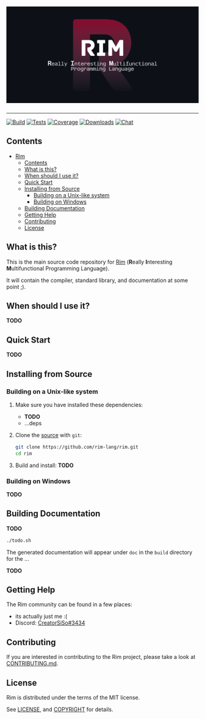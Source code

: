 # ![Rim](./assets/banner.svg)

---

[![Build][build-badge]][build]
[![Tests][tests-badge]][tests]
[![Coverage][coverage-badge]][coverage]
[![Downloads][downloads-badge]][downloads]
[![Chat][discord-badge]][discord]

## Contents

- [Rim](#)
  - [Contents](#contents)
  - [What is this?](#what-is-this)
  - [When should I use it?](#when-should-i-use-it)
  - [Quick Start](#quick-start)
  - [Installing from Source](#installing-from-source)
    - [Building on a Unix-like system](#building-on-a-unix-like-system)
    - [Building on Windows](#building-on-windows)
  - [Building Documentation](#building-documentation)
  - [Getting Help](#getting-help)
  - [Contributing](#contributing)
  - [License](#license)

## What is this?

This is the main source code repository for [Rim][rim-website] (**R**eally **I**nteresting **M**ultifunctional Programming Language).

It will contain the compiler, standard library, and documentation at some point ;).

## When should I use it?

**TODO**

## Quick Start

**TODO**

## Installing from Source

### Building on a Unix-like system

1. Make sure you have installed these dependencies:

   - **TODO**
   - ...deps

2. Clone the [source] with `git`:

   ```sh
   git clone https://github.com/rim-lang/rim.git
   cd rim
   ```

[source]: https://github.com/rim-lang/rim

3. Build and install: **TODO**

### Building on Windows

**TODO**

## Building Documentation

**TODO**

```sh
./todo.sh
```

The generated documentation will appear under `doc` in the `build` directory for
the ...

**TODO**

## Getting Help

The Rim community can be found in a few places:

- its actually just me :(
- Discord: [CreatorSiSo#3434][discord]

## Contributing

If you are interested in contributing to the Rim project, please take a look at [CONTRIBUTING.md](./CONTRIBUTING.md).

## License

Rim is distributed under the terms of the MIT license.

See [LICENSE](LICENSE), and [COPYRIGHT](COPYRIGHT) for details.

<!-- Badge Links -->

[build]: https://github.com/rim-lang/rim/actions
[build-badge]: https://img.shields.io/appveyor/build/rim-lang/rim?logo=github&logoColor=fff&style=for-the-badge
[coverage]: todo
[coverage-badge]: https://img.shields.io/codacy/coverage/todo?logo=codecov&logoColor=fff&style=for-the-badge
[tests]: todo
[tests-badge]: https://img.shields.io/appveyor/tests/rim-lang/rim/main?logo=github&logoColor=fff&style=for-the-badge
[downloads]: todo
[downloads-badge]: https://img.shields.io/github/downloads/rim-lang/rim/total?logo=github&logoColor=fff&style=for-the-badge
[discord]: https://discord.com/users/628224045191528459
[discord-badge]: https://img.shields.io/discord/689918873947996171?label=discord&logo=discord&logoColor=fff&style=for-the-badge

<!-- Other Links -->

[rim-website]: https://www.todo.com
[getting-started]: https://docs.todo.com/getting-started
[rimc-dev-guide]: https://rimc-dev-guide.todo.com

